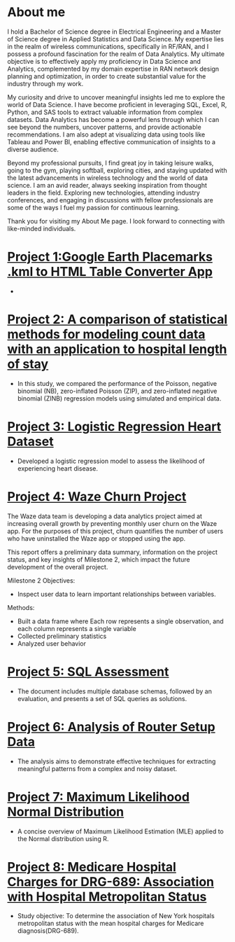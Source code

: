# About me

I hold a Bachelor of Science degree in Electrical Engineering and a Master of Science degree in Applied Statistics and Data Science. My expertise lies in the realm of wireless communications, specifically in RF/RAN, and I possess a profound fascination for the realm of Data Analytics. My ultimate objective is to effectively apply my proficiency in Data Science and Analytics, complemented by my domain expertise in RAN network design planning and optimization, in order to create substantial value for the industry through my work.

My curiosity and drive to uncover meaningful insights led me to explore the world of Data Science. I have become proficient in leveraging SQL, Excel, R, Python, and SAS tools to extract valuable information from complex datasets. Data Analytics has become a powerful lens through which I can see beyond the numbers, uncover patterns, and provide actionable recommendations. I am also adept at visualizing data using tools like Tableau and Power BI, enabling effective communication of insights to a diverse audience.

Beyond my professional pursuits, I find great joy in taking leisure walks, going to the gym, playing softball, exploring cities, and staying updated with the latest advancements in wireless technology and the world of data science. I am an avid reader, always seeking inspiration from thought leaders in the field. Exploring new technologies, attending industry conferences, and engaging in discussions with fellow professionals are some of the ways I fuel my passion for continuous learning.

Thank you for visiting my About Me page. I look forward to connecting with like-minded individuals.

# [Project 1:Google Earth Placemarks .kml to HTML Table Converter App](https://github.com/gustavofernandezlembert/Placemarks.KML_TO_HTML)

* 
  
# [Project 2: A comparison of statistical methods for modeling count data with an application to hospital length of stay](https://bmcmedresmethodol.biomedcentral.com/articles/10.1186/s12874-022-01685-8)

* In this study, we compared the performance of the Poisson, negative binomial (NB), zero-inflated Poisson (ZIP), and zero-inflated negative binomial (ZINB) regression models using simulated and empirical data.

# [Project 3: Logistic Regression Heart Dataset](https://github.com/gustavofernandezlembert/Logistic-Regression-Heart-Data-/blob/master/Heart.pdf)

* Developed a logistic regression model to assess the likelihood of experiencing heart disease.

# [Project 4: Waze Churn Project](https://github.com/gustavofernandezlembert/Gustavo-Fernandez/blob/1cd91b161aed7a225d510c0215afaeec90734e3e/%20Waze%20project%20lab.ipynb)

The Waze data team is developing a data analytics project aimed at increasing overall growth by preventing monthly user churn on the Waze app. For the purposes of this project, churn quantifies the number of users who have uninstalled the Waze app or stopped using the app. 

This report offers a preliminary data summary, information on the project status, and key insights of Milestone 2, which impact the future development of the overall project.  

Milestone 2 Objectives:

* Inspect user data to learn important relationships between variables. 

Methods: 
* Built a data frame where Each row represents a single observation, and each column represents a single variable
* Collected preliminary statistics
* Analyzed user behavior
  
# [Project 5: SQL Assessment](https://github.com/gustavofernandezlembert/Example_of_SQL_Querys)

* The document includes multiple database schemas, followed by an evaluation, and presents a set of SQL queries as solutions.

# [Project 6: Analysis of Router Setup Data](https://github.com/gustavofernandezlembert/Analysis-Router-Setup)

* The analysis aims to demonstrate effective techniques for extracting meaningful patterns from a complex and noisy dataset.

# [Project 7: Maximum Likelihood Normal Distribution](https://gustavofernandezlembert.github.io/Maximum-Likelihood/)

* A concise overview of Maximum Likelihood Estimation (MLE) applied to the Normal distribution using R.

# [Project 8: Medicare Hospital Charges for DRG-689: Association with Hospital Metropolitan Status ](https://github.com/gustavofernandezlembert/Medicare-Hospital-Charges-)

* Study objective: To determine the association of New York hospitals metropolitan status with the mean hospital charges for Medicare diagnosis(DRG-689). 





